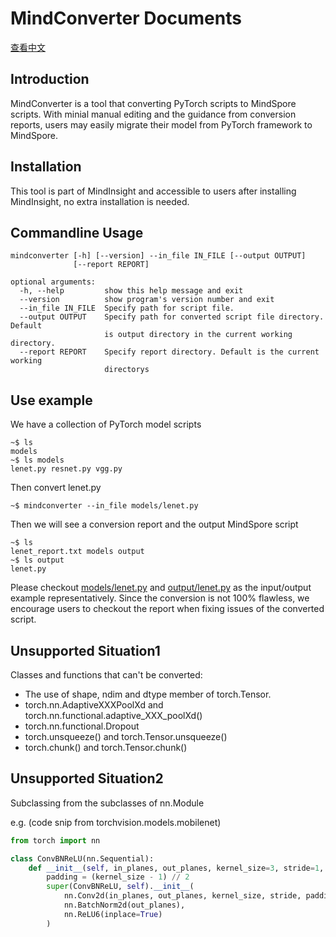 ﻿# MindConverter Documents

[查看中文](./README_CN.md)

## Introduction

MindConverter is a tool that converting PyTorch scripts to MindSpore scripts. With minial manual editing and the guidance from conversion reports, users may easily migrate their model from PyTorch framework to MindSpore.

## Installation

This tool is part of MindInsight and accessible to users after installing MindInsight, no extra installation is needed.

## Commandline Usage

```buildoutcfg
mindconverter [-h] [--version] --in_file IN_FILE [--output OUTPUT]
              [--report REPORT]

optional arguments:
  -h, --help         show this help message and exit
  --version          show program's version number and exit
  --in_file IN_FILE  Specify path for script file.
  --output OUTPUT    Specify path for converted script file directory. Default
                     is output directory in the current working directory.
  --report REPORT    Specify report directory. Default is the current working
                     directorys
```

## Use example

We have a collection of PyTorch model scripts
```buildoutcfg
~$ ls
models
~$ ls models
lenet.py resnet.py vgg.py
```

Then convert lenet.py
```buildoutcfg
~$ mindconverter --in_file models/lenet.py
```

Then we will see a conversion report and the output MindSpore script
```buildoutcfg
~$ ls
lenet_report.txt models output
~$ ls output
lenet.py
```

Please checkout [models/lenet.py](../../tests/st/func/mindconverter/data/lenet_script.py) and [output/lenet.py](../../tests/st/func/mindconverter/data/lenet_converted.py) as the input/output example representatively.
Since the conversion is not 100% flawless, we encourage users to checkout the report when fixing issues of the converted script.

## Unsupported Situation1

Classes and functions that can't be converted:

* The use of shape, ndim and dtype member of torch.Tensor.
* torch.nn.AdaptiveXXXPoolXd and torch.nn.functional.adaptive_XXX_poolXd()
* torch.nn.functional.Dropout
* torch.unsqueeze() and torch.Tensor.unsqueeze()
* torch.chunk() and torch.Tensor.chunk()

## Unsupported Situation2

Subclassing from the subclasses of nn.Module

e.g. (code snip from torchvision.models.mobilenet)
```python
from torch import nn

class ConvBNReLU(nn.Sequential):
    def __init__(self, in_planes, out_planes, kernel_size=3, stride=1, groups=1):
        padding = (kernel_size - 1) // 2
        super(ConvBNReLU, self).__init__(
            nn.Conv2d(in_planes, out_planes, kernel_size, stride, padding, groups=groups, bias=False),
            nn.BatchNorm2d(out_planes),
            nn.ReLU6(inplace=True)
        )
```
